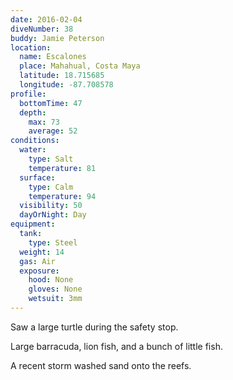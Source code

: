 ```yaml
---
date: 2016-02-04
diveNumber: 38
buddy: Jamie Peterson
location:
  name: Escalones
  place: Mahahual, Costa Maya
  latitude: 18.715685
  longitude: -87.708578
profile:
  bottomTime: 47
  depth:
    max: 73
    average: 52
conditions:
  water:
    type: Salt
    temperature: 81
  surface:
    type: Calm
    temperature: 94
  visibility: 50
  dayOrNight: Day
equipment:
  tank:
    type: Steel
  weight: 14
  gas: Air
  exposure:
    hood: None
    gloves: None
    wetsuit: 3mm
---
```

Saw a large turtle during the safety stop.

Large barracuda, lion fish, and a bunch of little fish.

A recent storm washed sand onto the reefs.

